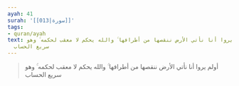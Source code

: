 ```yaml
---
ayah: 41
surah: '[[013|سورة]]'
tags:
- quran/ayah
text: أولم يروا أنا نأتي الأرض ننقصها من أطرافها ۚ والله يحكم لا معقب لحكمه ۚ وهو
  سريع الحساب
---
```

> أولم يروا أنا نأتي الأرض ننقصها من أطرافها ۚ والله يحكم لا معقب لحكمه ۚ وهو سريع الحساب
